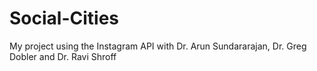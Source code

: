 Social-Cities
=============
My project using the Instagram API with Dr. Arun Sundararajan, Dr. Greg Dobler and Dr. Ravi Shroff
